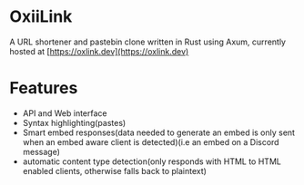 # OxiiLink

A URL shortener and pastebin clone written in Rust using Axum,
currently hosted at [https://oxlink.dev](https://oxlink.dev)

# Features

- API and Web interface
- Syntax highlighting(pastes)
- Smart embed responses(data needed to generate an embed is only sent when an embed aware client is detected)(i.e an embed on a Discord message)
- automatic content type detection(only responds with HTML to HTML enabled clients, otherwise falls back to plaintext)
